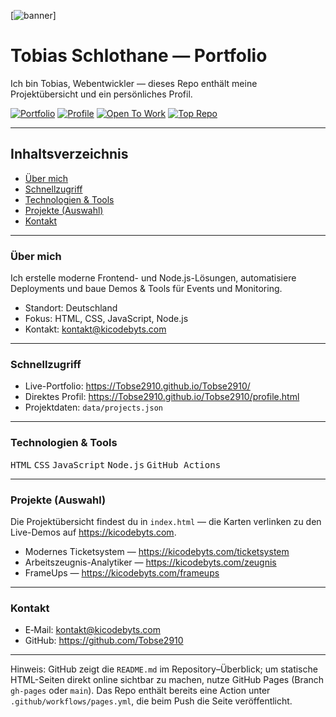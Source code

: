 <!-- Local SVG banner for a personalised look -->
[![banner](./assets/banner.svg "banner")]

# Tobias Schlothane — Portfolio

Ich bin Tobias, Webentwickler — dieses Repo enthält meine Projektübersicht und ein persönliches Profil.

<!-- Badge row similar to screenshot -->
[![Portfolio](https://img.shields.io/badge/PORTFOLIO-blue?style=for-the-badge&logo=github)](https://Tobse2910.github.io/Tobse2910/)
[![Profile](https://img.shields.io/badge/PROFILE-gray?style=for-the-badge&logo=github)](https://Tobse2910.github.io/Tobse2910/profile.html)
[![Open To Work](https://img.shields.io/badge/OPEN--TO--WORK-green?style=for-the-badge&logo=google)](#contact)
[![Top Repo](https://img.shields.io/badge/TOP--REPO-purple?style=for-the-badge&logo=github)](https://github.com/Tobse2910)

---

## Inhaltsverzeichnis

- [Über mich](#über-mich)
- [Schnellzugriff](#schnellzugriff)
- [Technologien & Tools](#technologien--tools)
- [Projekte (Auswahl)](#projekte-auswahl)
- [Kontakt](#kontakt)

---

### Über mich

Ich erstelle moderne Frontend- und Node.js-Lösungen, automatisiere Deployments und baue Demos & Tools für Events und Monitoring.

- Standort: Deutschland
- Fokus: HTML, CSS, JavaScript, Node.js
- Kontakt: kontakt@kicodebyts.com

---

### Schnellzugriff

- Live-Portfolio: https://Tobse2910.github.io/Tobse2910/
- Direktes Profil: https://Tobse2910.github.io/Tobse2910/profile.html
- Projektdaten: `data/projects.json`

---

### Technologien & Tools

<kbd>HTML</kbd> <kbd>CSS</kbd> <kbd>JavaScript</kbd> <kbd>Node.js</kbd> <kbd>GitHub Actions</kbd>

---

### Projekte (Auswahl)

Die Projektübersicht findest du in `index.html` — die Karten verlinken zu den Live-Demos auf https://kicodebyts.com.

- Modernes Ticketsystem — https://kicodebyts.com/ticketsystem
- Arbeitszeugnis-Analytiker — https://kicodebyts.com/zeugnis
- FrameUps — https://kicodebyts.com/frameups

---

### Kontakt

- E‑Mail: kontakt@kicodebyts.com
- GitHub: https://github.com/Tobse2910

---

Hinweis: GitHub zeigt die `README.md` im Repository–Überblick; um statische HTML-Seiten direkt online sichtbar zu machen, nutze GitHub Pages (Branch `gh-pages` oder `main`). Das Repo enthält bereits eine Action unter `.github/workflows/pages.yml`, die beim Push die Seite veröffentlicht.



